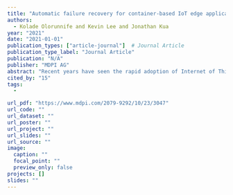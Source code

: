 ```yaml
---
title: "Automatic failure recovery for container-based IoT edge applications"
authors:
  - Kolade Olorunnife and Kevin Lee and Jonathan Kua
year: "2021"
date: "2021-01-01"
publication_types: ["article-journal"]  # Journal Article
publication_type_label: "Journal Article"
publication: "N/A"
publisher: "MDPI AG"
abstract: "Recent years have seen the rapid adoption of Internet of Things (IoT) technologies, where billions of physical devices are interconnected to provide data sensing, computing and actuating capabilities. IoT-based systems have been extensively deployed across various sectors, such as smart homes, smart cities, smart transport, smart logistics and so forth. Newer paradigms such as edge computing are developed to facilitate computation and data intelligence to be performed closer to IoT devices, hence reducing latency for time-sensitive tasks. However, IoT applications are increasingly being deployed in remote and difficult to reach areas for edge computing scenarios. These deployment locations make upgrading application and dealing with software failures difficult. IoT applications are also increasingly being deployed as containers which offer increased remote management ability but are more complex to configure. This paper proposes an approach for effectively managing, updating and re-configuring container-based IoT software as efficiently, scalably and reliably as possible with minimal downtime upon the detection of software failures. The approach is evaluated using docker container-based IoT application deployments in an edge computing scenario."
cited_by: "15"
tags:
  - 

url_pdf: "https://www.mdpi.com/2079-9292/10/23/3047"
url_code: ""
url_dataset: ""
url_poster: ""
url_project: ""
url_slides: ""
url_source: ""
image:
  caption: ""
  focal_point: ""
  preview_only: false
projects: []
slides: ""
---
```

